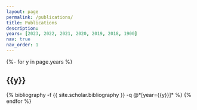 ```yaml
---
layout: page
permalink: /publications/
title: Publications
description: 
years: [2023, 2022, 2021, 2020, 2019, 2018, 1900]
nav: true
nav_order: 1
---
```

<!-- _pages/publications.md -->
<div class="publications">

{%- for y in page.years %}
  <h2 class="year">{{y}}</h2>
  {% bibliography -f {{ site.scholar.bibliography }} -q @*[year={{y}}]* %}
{% endfor %}

</div>
